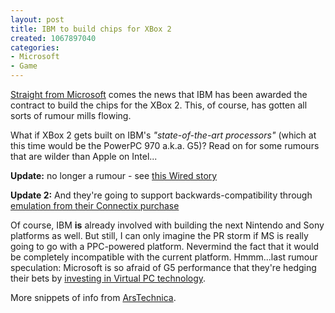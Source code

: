 ```yaml
--- 
layout: post
title: IBM to build chips for XBox 2
created: 1067897040
categories: 
- Microsoft
- Game
---
```

<a href="http://www.microsoft.com/presspass/press/2003/nov03/11-03XboxIBMPR.asp">Straight from Microsoft</a> comes the news that IBM has been awarded the contract to build the chips for the XBox 2. This, of course, has gotten all sorts of rumour mills flowing.

What if XBox 2 gets built on IBM's <em>"state-of-the-art processors"</em> (which at this time would be the PowerPC 970 a.k.a. G5)? Read on for some rumours that are wilder than Apple on Intel...

<strong>Update:</strong> no longer a rumour - see <a href="http://www.wired.com/news/games/0,2101,61065,00.html">this Wired story</a>

<strong>Update 2:</strong> And they're going to support backwards-compatibility through <a href="http://www.wired.com/news/games/0,2101,61065,00.html?tw=wn_tophead_1">emulation from their Connectix purchase</a>
<!--break-->
Of course, IBM <strong>is</strong> already involved with building the next Nintendo and Sony platforms as well. But still, I can only imagine the PR storm if MS is really going to go with a PPC-powered platform. Nevermind the fact that it would be completely incompatible with the current platform. Hmmm...last rumour speculation: Microsoft is so afraid of G5 performance that they're hedging their bets by <a href="http://arstechnica.com/archive/news/1067887366.html">investing in Virtual PC technology</a>.

More snippets of info from <a href="http://arstechnica.com/archive/news/1067892500.html">ArsTechnica</a>.
